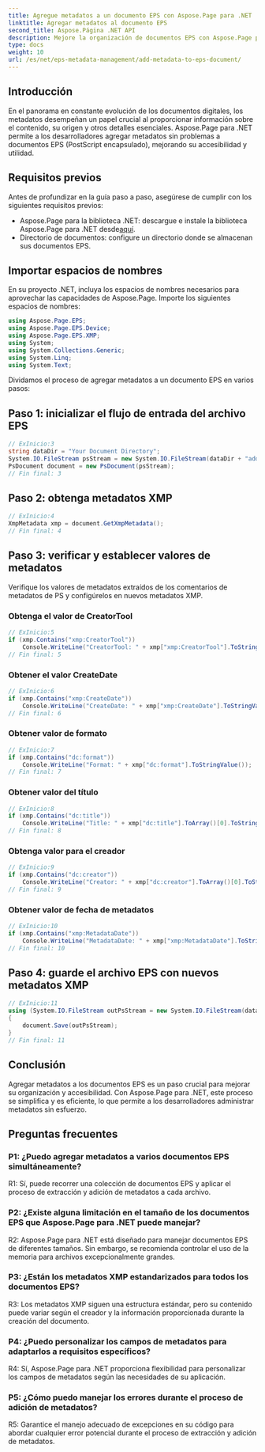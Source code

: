 ```yaml
---
title: Agregue metadatos a un documento EPS con Aspose.Page para .NET
linktitle: Agregar metadatos al documento EPS
second_title: Aspose.Página .NET API
description: Mejore la organización de documentos EPS con Aspose.Page para .NET. Agregue metadatos sin esfuerzo para mejorar la accesibilidad y la recuperación de información.
type: docs
weight: 10
url: /es/net/eps-metadata-management/add-metadata-to-eps-document/
---
```

## Introducción

En el panorama en constante evolución de los documentos digitales, los metadatos desempeñan un papel crucial al proporcionar información sobre el contenido, su origen y otros detalles esenciales. Aspose.Page para .NET permite a los desarrolladores agregar metadatos sin problemas a documentos EPS (PostScript encapsulado), mejorando su accesibilidad y utilidad.

## Requisitos previos

Antes de profundizar en la guía paso a paso, asegúrese de cumplir con los siguientes requisitos previos:

-  Aspose.Page para la biblioteca .NET: descargue e instale la biblioteca Aspose.Page para .NET desde[aquí](https://releases.aspose.com/page/net/).
- Directorio de documentos: configure un directorio donde se almacenan sus documentos EPS.

## Importar espacios de nombres

En su proyecto .NET, incluya los espacios de nombres necesarios para aprovechar las capacidades de Aspose.Page. Importe los siguientes espacios de nombres:

```csharp
using Aspose.Page.EPS;
using Aspose.Page.EPS.Device;
using Aspose.Page.EPS.XMP;
using System;
using System.Collections.Generic;
using System.Linq;
using System.Text;
```

Dividamos el proceso de agregar metadatos a un documento EPS en varios pasos:

## Paso 1: inicializar el flujo de entrada del archivo EPS

```csharp
// ExInicio:3
string dataDir = "Your Document Directory";
System.IO.FileStream psStream = new System.IO.FileStream(dataDir + "add_input.eps", System.IO.FileMode.Open, System.IO.FileAccess.Read);
PsDocument document = new PsDocument(psStream);
// Fin final: 3
```

## Paso 2: obtenga metadatos XMP

```csharp
// ExInicio:4
XmpMetadata xmp = document.GetXmpMetadata();
// Fin final: 4
```

## Paso 3: verificar y establecer valores de metadatos

Verifique los valores de metadatos extraídos de los comentarios de metadatos de PS y configúrelos en nuevos metadatos XMP.

### Obtenga el valor de CreatorTool

```csharp
// ExInicio:5
if (xmp.Contains("xmp:CreatorTool"))
    Console.WriteLine("CreatorTool: " + xmp["xmp:CreatorTool"].ToStringValue());
// Fin final: 5
```

### Obtener el valor CreateDate

```csharp
// ExInicio:6
if (xmp.Contains("xmp:CreateDate"))
    Console.WriteLine("CreateDate: " + xmp["xmp:CreateDate"].ToStringValue());
// Fin final: 6
```

### Obtener valor de formato

```csharp
// ExInicio:7
if (xmp.Contains("dc:format"))
    Console.WriteLine("Format: " + xmp["dc:format"].ToStringValue());
// Fin final: 7
```

### Obtener valor del título

```csharp
// ExInicio:8
if (xmp.Contains("dc:title"))
    Console.WriteLine("Title: " + xmp["dc:title"].ToArray()[0].ToStringValue());
// Fin final: 8
```

### Obtenga valor para el creador

```csharp
// ExInicio:9
if (xmp.Contains("dc:creator"))
    Console.WriteLine("Creator: " + xmp["dc:creator"].ToArray()[0].ToStringValue());
// Fin final: 9
```

### Obtener valor de fecha de metadatos

```csharp
// ExInicio:10
if (xmp.Contains("xmp:MetadataDate"))
    Console.WriteLine("MetadataDate: " + xmp["xmp:MetadataDate"].ToStringValue());
// Fin final: 10
```

## Paso 4: guarde el archivo EPS con nuevos metadatos XMP

```csharp
// ExInicio:11
using (System.IO.FileStream outPsStream = new System.IO.FileStream(dataDir + "add_output.eps", System.IO.FileMode.Create, System.IO.FileAccess.Write))
{
    document.Save(outPsStream);
}
// Fin final: 11
```

## Conclusión

Agregar metadatos a los documentos EPS es un paso crucial para mejorar su organización y accesibilidad. Con Aspose.Page para .NET, este proceso se simplifica y es eficiente, lo que permite a los desarrolladores administrar metadatos sin esfuerzo.

## Preguntas frecuentes

### P1: ¿Puedo agregar metadatos a varios documentos EPS simultáneamente?

R1: Sí, puede recorrer una colección de documentos EPS y aplicar el proceso de extracción y adición de metadatos a cada archivo.

### P2: ¿Existe alguna limitación en el tamaño de los documentos EPS que Aspose.Page para .NET puede manejar?

R2: Aspose.Page para .NET está diseñado para manejar documentos EPS de diferentes tamaños. Sin embargo, se recomienda controlar el uso de la memoria para archivos excepcionalmente grandes.

### P3: ¿Están los metadatos XMP estandarizados para todos los documentos EPS?

R3: Los metadatos XMP siguen una estructura estándar, pero su contenido puede variar según el creador y la información proporcionada durante la creación del documento.

### P4: ¿Puedo personalizar los campos de metadatos para adaptarlos a requisitos específicos?

R4: Sí, Aspose.Page para .NET proporciona flexibilidad para personalizar los campos de metadatos según las necesidades de su aplicación.

### P5: ¿Cómo puedo manejar los errores durante el proceso de adición de metadatos?

R5: Garantice el manejo adecuado de excepciones en su código para abordar cualquier error potencial durante el proceso de extracción y adición de metadatos.